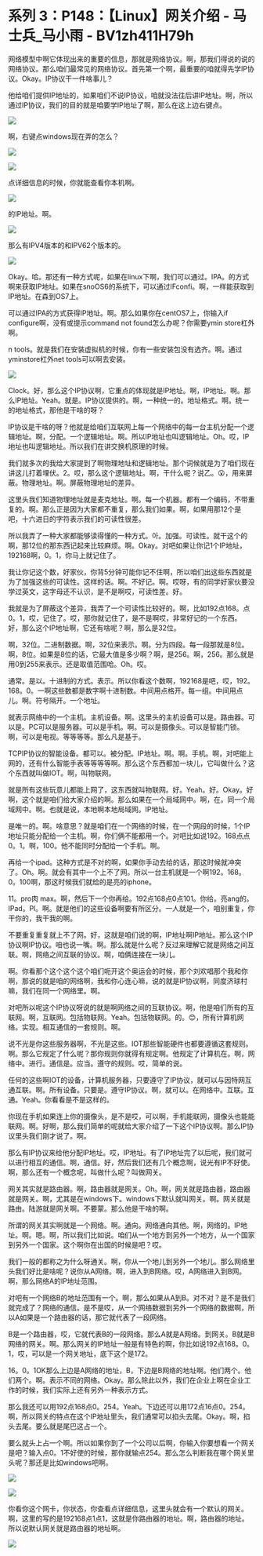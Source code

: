 # 系列 3：P148：【Linux】网关介绍 - 马士兵_马小雨 - BV1zh411H79h

网络模型中啊它体现出来的重要的信息，那就是网络协议。啊，那我们得说的说的网络协议。那么咱们最常见的网络协议。首先第一个啊，最重要的咱就得先学IP协议。Okay。IP协议干一件啥事儿？

他给咱们提供IP地址的，如果咱们不说IP协议，咱就没法往后讲IP地址。啊，所以通过IP协议，我们的目的就是咱要学IP地址了啊，那么在这上边右键点。



![](img/97b2e041269f1bb26d9aa3d736126f68_1.png)

啊，右键点windows现在弄的怎么？

![](img/97b2e041269f1bb26d9aa3d736126f68_3.png)

![](img/97b2e041269f1bb26d9aa3d736126f68_4.png)

点详细信息的时候，你就能查看你本机啊。

![](img/97b2e041269f1bb26d9aa3d736126f68_6.png)

的IP地址。啊。

![](img/97b2e041269f1bb26d9aa3d736126f68_8.png)

那么有IPV4版本的和IPV62个版本的。

![](img/97b2e041269f1bb26d9aa3d736126f68_10.png)

Okay。哈。那还有一种方式呢，如果在linux下啊，我们可以通过。IPA。的方式啊来获取IP地址。如果在snoOS6的系统下，可以通过IFconfi。啊，一样能获取到IP地址。在森到OS7上。

可以通过IPA的方式获得IP地址。啊。那么如果你在centOS7上，你输入if configure啊，没有或提示command not found怎么办呢？你需要ymin store杠外啊。

n tools。就是我们在安装虚拟机的时候，你有一些安装包没有选齐。啊。通过yminstore杠外net tools可以啊去安装。



![](img/97b2e041269f1bb26d9aa3d736126f68_12.png)

Clock。好，那么这个IP协议啊，它重点的体现就是IP地址。啊，IP地址。啊。那么IP地址。Yeah。就是。IP协议提供的。啊，一种统一的。地址格式。啊。统一的地址格式，那他是干啥的呀？

IP协议是干啥的呀？他就是给咱们互联网上每一个网络中的每一台主机分配一个逻辑地址。啊，分配。一个逻辑地址。啊。所以IP地址也叫逻辑地址。Oh。哎，IP地址也叫逻辑地址。所以我们在讲交换机原理的时候。

我们就多次的我给大家提到了啊物理地址和逻辑地址。那个词候就是为了咱们现在讲这儿打着埋伏。2。哎，那么这个逻辑地址。啊，干什么呢？说乙。😮，用来屏蔽。物理地址。啊。屏蔽物理地址的差异。

这里头我们知道物理地址就是麦克地址。啊。每一个机器。都有一个编码，不带重复的。啊。那么正是因为大家都不重复，那么我们如果。啊，如果用那12个是吧，十六进日的字符表示我们的可读性很差。

所以我弄了一种大家都能够读得懂的一种方式。아。加强。可读性。就干这个的啊，那12位的那东西记起来比较麻烦。啊。Okay。对吧如果让你记1个IP地址，192168啊，0。1，你马上就记住了。

我让你记这个数，好家伙，你背5分钟可能你记不住啊，所以咱们出这些东西就是为了加强这些的可读性。这样的话。啊。不好记。啊。哎呀，有的同学好家伙要没学过英文，这字母还不认识，是不是啊哎，可读性差。好。

我就是为了屏蔽这个差异，我弄了一个可读性比较好的。啊，比如192点168。点0。1，哎，记住了。哎，那你就记住了，是不是啊哎，非常好记的一个东西。好，那么这个IP地址啊，它还有啥呢？啊，那么是32位。

啊，32位。二进制数据。啊，32位来表示。啊。分为四段。每一段那就是8位。啊，8位。如果是8位的话，它最大值是多少啊？啊，是256。啊，256。那么就是用0到255来表示。还是取值范围哈。Oh。哎。

通常。是以。十进制的方式。表示。所以你看这个数啊，192168是吧，哎，192。168。0。一啊这些数都是数字啊十进制数。中间用点格开。每一组。中间用点儿。啊。符号隔开。一个地址。

就表示网络中的一个主机。主机设备。啊。这里头的主机设备可以是。路由器。可以是。PC可以是服务器。可以是手机。啊。可以是摄像头。可以是智能门锁。啊，可以是电视。等等等等。那么凡是基于。

TCPIP协议的智能设备。都可以。被分配。IP地址。啊。啊。手机。啊，对吧能上网的，还有什么智能手表等等等等啊。那么这个东西都加一块儿，它叫做什么？这个东西就叫做IOT。啊，叫物联网。

就是所有这些玩意儿都能上网了，这东西就叫物联网。好。Yeah。好。Okay。好啊，这个就是咱们给大家介绍的啊。那么如果在一个局域网中。啊，在。同一个局域网中。啊。也就是说，本地啊本地局域网。IP地址。

是唯一的。啊。啥意思？就是咱们在一个网络的时候，在一个网段的时候，1个IP地址只能分配给一个主机。啊，你们俩不能都用一个。对吧比如说192。168点点0。1。啊，100。他不能同时分配给一个手机。啊。

再给一个ipad。这种方式是不对的啊，如果你手动去给的话，那这时候就冲突了。Oh。啊。就会有其中一个上不了网。所以一台主机就是一个啊192。168。0。100啊，那这时候我们就给的是亮的iphone。

11。pro肉 max。啊，然后下一个你再给。192点168点0点101。你给。亮ang的。IPad。Pl。啊。就是他们的这些设备啊要有所区分。一人就是一个，咱别重复，你干你的，我干我的啊。

不要重复重复就上不了网。好，这就是咱们说的啊，IP地址啊IP地址。那么这个IP协议啊IP协议。咱也说一嘴。啊。那么就是什么呢？反过来理解它就是网络之间互联。啊，网络之间互联的协议。啊，咱俩连接在一块儿。

啊。你看那个这个这个这个咱们呃开这个奥运会的时候，那个刘欢唱那个我和你啊，那说的就是咱的网络啊，我和你心连心嘛，说的就是IP协议啊，同度济球村嘛，我们在同一个网络里。啊。

对吧所以呢这个IP协议呀说的就是啊网络之间的互联协议。啊，他是咱们所有的互联网。啊，互联网。包括物联网。Yeah。包括物联网。的。😊，所有计算机网络。实现。相互通信的一套规则。啊。

说不光是你这些服务器啊，不光是这些。IOT那些智能硬件也都要遵循这套规则。啊。那么它规定了什么呢？那你规则你就得有规定啊。他规定了计算机在。啊，网络中。进行。通信是。应当。遵守的规则。哎，简单的说。

任何的这些啊IOT的设备，计算机服务器，只要遵守了IP协议，就可以与因特网互通互联。啊。所有设备。只要是。遵守IP协议。啊，就可以。在网络中。互联。互通。Yeah。你看看是不是这样的。

你现在手机如果连上你的摄像头，是不是哎，可以啊，手机能联网，摄像头也能能联网。啊。好啊，那么我们简单的呢就给大家介绍了一下这个IP协议啊。那么IP协议里头我们刚才说了。啊。

那么有IP协议来给他分配IP地址。哎，IP地址。有了IP地址完了以后呢，我们就可以进行相互的通信。啊，通信。好，然后我们还有几个概念啊，说光有IP不好使。啊，那么还有一个概念呢，叫做什么呢？叫做网关。

网关其实就是路由器。啊，路由器就是网关。Oh。啊，网关就是路由器，路由器就是网关。啊，尤其是在windows下。windows下默认就叫网关。啊。网关就是路由。陆游就是网关啊。不要蒙。那么他是干啥的啊。

所谓的网关其实啊就是一个网络。啊。通向。网络通向其他。啊，网络的。IP地址。啊。嗯。啊，所以我们比如说。咱们从一个地方到另外一个地方，从一个国家到另外一个国家。这个啊你在出国的时候是吧？哎。

我们一般的都称之为什么呀通关。啊，你从一个地儿到另外一个地儿。那么网络里头我们好比是啥呢？说你从A网络。啊，进入到B网络。哎，A网络进入到B网。啊，那么网络A的IP地址范围。

对吧有一个网络B的地址范围有一个。啊，那么如果从A到B。对不对？是不是我们就完成了？网络的通信。是不是哎，从一个网络数据到另外一个网络的数据啊，所以A如果是一个路由器的话，那它就代表了一段网络。

B是一个路由器，哎，它就代表B的一段网络。那么A就是A网络。到网关。B就是B网络的网关。啊。那么网关的IP地址一般是有特色的啊，你比如说192点168。0。1，哎，可以是一个网关地址，底下这个是172。

16。0。1OK那么上边是A网络的地址，B，下边是B网络的地址啊。他们两个。他们两个。啊。表示不同的网络。Okay。那么除此以外，我们在企业上啊在企业工作的时候，我们实际上还有另外一种表示方式。

那么我还可以用192点168点0。254。Yeah。下边还可以用172点16点0。254。啊，所以网关的特点在这个IP地址里头，我们通常可以掐头去尾。Okay。啊，掐头去尾。要么就是尾巴这占一个。

要么就头上占一个啊。所以如果你到了一个公司以后啊，你输入你要想看一个网关是吧？输入点0。1不好使的时候，那你就输点254。那么怎么判断我在哪个网关里头呢？那还是比如windows吧啊。



![](img/97b2e041269f1bb26d9aa3d736126f68_14.png)

![](img/97b2e041269f1bb26d9aa3d736126f68_15.png)

你看你这个网卡，你状态，你查看点详细信息，这里头就会有一个默认的网关。啊，这里的写的是192168点1点1，这就是你路由器的地址。啊，路由器的地址。所以说默认网关就是路由器的地址啊。



![](img/97b2e041269f1bb26d9aa3d736126f68_17.png)